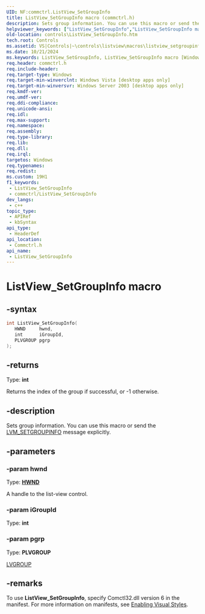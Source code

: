```yaml
---
UID: NF:commctrl.ListView_SetGroupInfo
title: ListView_SetGroupInfo macro (commctrl.h)
description: Sets group information. You can use this macro or send the LVM_SETGROUPINFO message explicitly.
helpviewer_keywords: ["ListView_SetGroupInfo","ListView_SetGroupInfo macro [Windows Controls]","_win32_ListView_SetGroupInfo","_win32_ListView_SetGroupInfo_cpp","commctrl/ListView_SetGroupInfo","controls.ListView_SetGroupInfo","controls._win32_ListView_SetGroupInfo"]
old-location: controls\ListView_SetGroupInfo.htm
tech.root: Controls
ms.assetid: VS|Controls|~\controls\listview\macros\listview_setgroupinfo.htm
ms.date: 10/21/2024
ms.keywords: ListView_SetGroupInfo, ListView_SetGroupInfo macro [Windows Controls], _win32_ListView_SetGroupInfo, _win32_ListView_SetGroupInfo_cpp, commctrl/ListView_SetGroupInfo, controls.ListView_SetGroupInfo, controls._win32_ListView_SetGroupInfo
req.header: commctrl.h
req.include-header: 
req.target-type: Windows
req.target-min-winverclnt: Windows Vista [desktop apps only]
req.target-min-winversvr: Windows Server 2003 [desktop apps only]
req.kmdf-ver: 
req.umdf-ver: 
req.ddi-compliance: 
req.unicode-ansi: 
req.idl: 
req.max-support: 
req.namespace: 
req.assembly: 
req.type-library: 
req.lib: 
req.dll: 
req.irql: 
targetos: Windows
req.typenames: 
req.redist: 
ms.custom: 19H1
f1_keywords:
 - ListView_SetGroupInfo
 - commctrl/ListView_SetGroupInfo
dev_langs:
 - c++
topic_type:
 - APIRef
 - kbSyntax
api_type:
 - HeaderDef
api_location:
 - Commctrl.h
api_name:
 - ListView_SetGroupInfo
---
```


# ListView_SetGroupInfo macro

## -syntax

```cpp
int ListView_SetGroupInfo(
   HWND     hwnd,
   int      iGroupId,
   PLVGROUP pgrp
);
```

## -returns

Type: **int**

Returns the index of the group if successful, or -1 otherwise.


## -description

Sets group information. You can use this macro or send the <a href="/windows/desktop/Controls/lvm-setgroupinfo">LVM_SETGROUPINFO</a> message explicitly.

## -parameters

### -param hwnd

Type: <b><a href="/windows/desktop/WinProg/windows-data-types">HWND</a></b>

A handle to the list-view control.

### -param iGroupId

Type: <b>int</b>

### -param pgrp

Type: <b>PLVGROUP</b>

<a href="/windows/desktop/api/commctrl/ns-commctrl-lvgroup">LVGROUP</a>

## -remarks

To use <b>ListView_SetGroupInfo</b>, specify Comctl32.dll version 6 in the manifest. For more information on manifests, see <a href="/windows/desktop/Controls/cookbook-overview">Enabling Visual Styles</a>.
